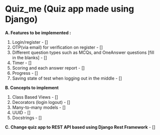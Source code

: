 # Quiz_me (Quiz app made using Django)
**A. Features to be implemented :**

1. Login/register - []
2. OTP(via email) for verification on register - []
3. Different question types such as MCQs, and OneAnswer questions [fill in the blanks] - []
4. Timer - []
5. Scoring and each answer report - []
6. Progress - []
7. Saving state of test when logging out in the middle - []


**B. Concepts to implement**
1. Class Based Views - []
2. Decorators (login logout) - []
3. Many-to-many models  - []
4. UUID - []
5. Docstrings - []

**C. Change quiz app to REST API based using Django Rest Framework**  - []
